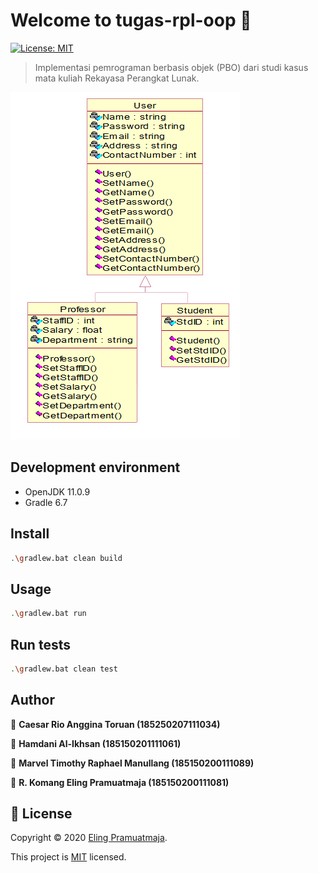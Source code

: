 # Welcome to tugas-rpl-oop 👋
[![License: MIT](https://img.shields.io/badge/License-MIT-yellow.svg)](LICENSE)

> Implementasi pemrograman berbasis objek (PBO) dari studi kasus mata kuliah Rekayasa Perangkat Lunak.

![Studi Kasus](docs/img/studi-kasus.jpg)


## Development environment

* OpenJDK 11.0.9
* Gradle 6.7


## Install

```sh
.\gradlew.bat clean build
```

## Usage

```sh
.\gradlew.bat run
```

## Run tests

```sh
.\gradlew.bat clean test
```


## Author

👤 **Caesar Rio Anggina Toruan (185250207111034)**

👤 **Hamdani Al-Ikhsan (185150201111061)**

👤 **Marvel Timothy Raphael Manullang (185150200111089)**

👤 **R. Komang Eling Pramuatmaja (185150200111081)**

## 📝 License

Copyright © 2020 [Eling Pramuatmaja](https://github.com/elingp).

This project is [MIT](LICENSE) licensed.
